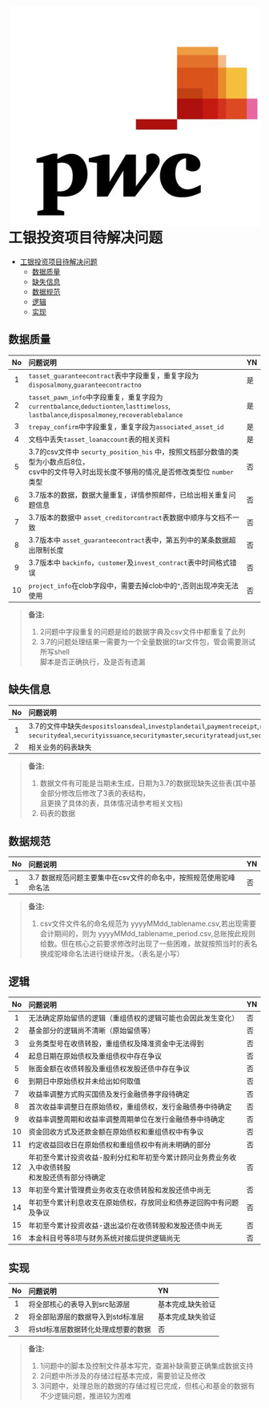 <div style="height:50px">
    <img src="logo.jpg" alt="logo" align="right">
</div>

# 工银投资项目待解决问题
- [工银投资项目待解决问题](#%E5%B7%A5%E9%93%B6%E6%8A%95%E8%B5%84%E9%A1%B9%E7%9B%AE%E5%BE%85%E8%A7%A3%E5%86%B3%E9%97%AE%E9%A2%98)
  - [数据质量](#%E6%95%B0%E6%8D%AE%E8%B4%A8%E9%87%8F)
  - [缺失信息](#%E7%BC%BA%E5%A4%B1%E4%BF%A1%E6%81%AF)
  - [数据规范](#%E6%95%B0%E6%8D%AE%E8%A7%84%E8%8C%83)
  - [逻辑](#%E9%80%BB%E8%BE%91)
  - [实现](#%E5%AE%9E%E7%8E%B0)

## 数据质量
No|问题说明|YN
:--:|:--|:--
1|`tasset_guaranteecontract`表中字段重复，重复字段为`disposalmony`,`guaranteecontractno`|是
2|`tasset_pawn_info`中字段重复，重复字段为`currentbalance`,`deductionten`,`lasttimeloss`,<br>`lastbalance`,`disposalmoney`,`recoverablebalance`|是
3|`trepay_confirm`中字段重复，重复字段为`associated_asset_id`|是
4|文档中丢失`tasset_loanaccount`表的相关资料|是
5|3.7的csv文件中 `securty_position_his` 中，按照文档部分数值的类型为小数点后8位，<br> csv中的文件导入时出现长度不够用的情况,是否修改类型位 `number` 类型|否
6|3.7版本的数据，数据大量重复，详情参照邮件，已给出相关重复问题信息|否
7|3.7版本的数据中 `asset_creditorcontract`表数据中顺序与文档不一致|否
8|3.7版本中 `asset_guaranteecontract`表中，第五列中的某条数据超出限制长度|否
9|3.7版本中 `backinfo`，`customer`及`invest_contract`表中时间格式错误|否
10|`project_info`在clob字段中，需要去掉clob中的`"`,否则出现冲突无法使用|否



> **备注:** <br>
> 1. 2问题中字段重复的问题是给的数据字典及csv文件中都重复了此列<br>
> 2. 3.7的问题处理结果一需要为一个全量数据的tar文件包，管会需要测试所写shell<br>脚本是否正确执行，及是否有遗漏

## 缺失信息
No|问题说明|YN
:--:|:--|:--
1|3.7的文件中缺失`despositsloansdeal`,`investplandetail`,`paymentreceipt`,`repodeal`, <br> `securitydeal`,`securityissuance`,`securitymaster`,`securityrateadjust`,`securityyield`|否
2|相关业务的码表缺失|是
> **备注:** <br>
> 1. 数据文件有可能是当期未生成，日期为3.7的数据现缺失这些表(其中基金部分修改后修改了3表的表结构，<br>且更换了具体的表，具体情况请参考相关文档)<br>
> 2. 码表的数据
## 数据规范
No|问题说明|YN
:--:|:--|:--
1|3.7 数据规范问题主要集中在csv文件的命名中，按照规范使用驼峰命名法|否
> **备注:** <br>
> 1. csv文件文件名的命名规范为 yyyyMMdd_tablename.csv,若出现需要会计期间的，则为 yyyyMMdd_tablename_period.csv,总账按此规则给数。但在核心之前要求修改时出现了一些困难，故就按照当时的表名换成驼峰命名法进行继续开发。（表名是小写）
 
## 逻辑
No|问题说明|YN
:--:|:--|:--
1|无法确定原始留债的逻辑（重组债权的逻辑可能也会因此发生变化）|否
2|基金部分的逻辑尚不清晰（原始留债等）|否
3|业务类型号在收债转股，重组债权及降准资金中无法得到|否
4|起息日期在原始债权及重组债权中存在争议|否
5|账面金额在收债转股及重组债权发股还债中存在争议|否
6|到期日中原始债权并未给出如何取值|否
7|收益率调整方式购买国债及发行金融债券字段待确定|否
8|首次收益率调整日在原始债权，重组债权，发行金融债券中待确定|否
9|收益率调整周期和收益率调整周期单位在发行金融债券中待确定|否
10|资金回收方式及还款金额在原始债权和重组债权中有争议|否
11|约定收益回收日在原始债权和重组债权中有尚未明确的部分|否
12|年初至今累计投资收益-股利分红和年初至今累计顾问业务费业务收入中收债转股<br>和发股还债有部分待确定|否
13|年初至今累计管理费业务收支在收债转股和发股还债中尚无|否
14|年初至今累计利息收支在原始债权，存放同业和债券逆回购中有问题及争议|否
15|年初至今累计投资收益-退出溢价在收债转股和发股还债中尚无|否
16|本金科目号等8项与财务系统对接后提供逻辑尚无|否
## 实现
No|问题说明|YN
:--:|:--|:--
1|将全部核心的表导入到src贴源层|基本完成,缺失验证
2|将全部贴源层的数据导入到std标准层|基本完成,缺失验证
3|将std标准层数据转化处理成想要的数据|否
> **备注:** <br>
> 1. 1问题中的脚本及控制文件基本写完，查漏补缺需要正确集成数据支持<br>
> 2. 2问题中所涉及的存储过程基本完成，需要验证及修改<br>
> 3. 3问题中，处理总账的数据的存储过程已完成，但核心和基金的数据有不少逻辑问题，推进较为困难





